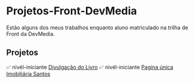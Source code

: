 # Projetos-Front-DevMedia
Estão alguns dos meus trabalhos enquanto aluno matriculado na trilha de Front da DevMedia.
## Projetos
✅ nivél-iniciante [Divulgação do Livro](./Divulgacao_Livro)
✅ nivél-iniciante [Pagina única Imobiliária Santos](./IMOBILIARIA-SANTOS)
